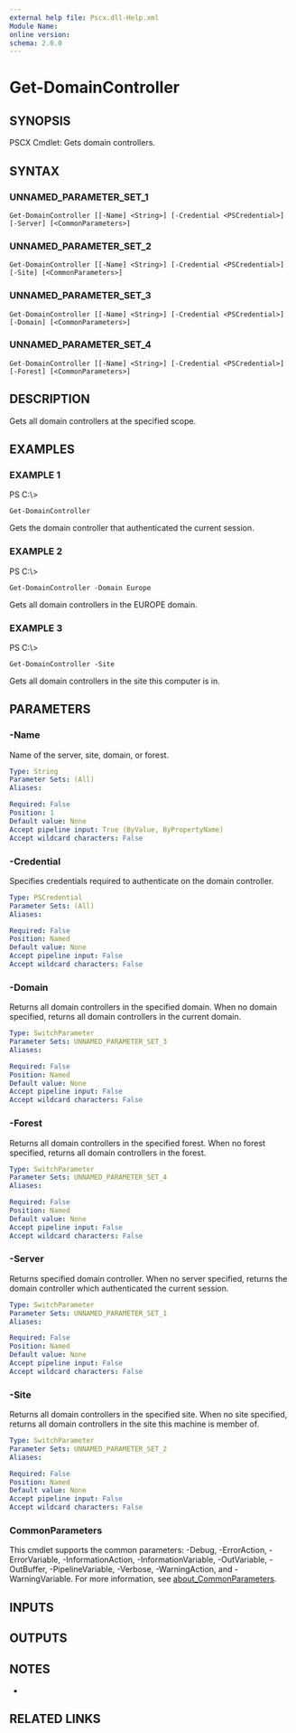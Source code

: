 ```yaml
---
external help file: Pscx.dll-Help.xml
Module Name:
online version:
schema: 2.0.0
---
```


# Get-DomainController

## SYNOPSIS
PSCX Cmdlet: Gets domain controllers.

## SYNTAX

### UNNAMED_PARAMETER_SET_1
```
Get-DomainController [[-Name] <String>] [-Credential <PSCredential>] [-Server] [<CommonParameters>]
```

### UNNAMED_PARAMETER_SET_2
```
Get-DomainController [[-Name] <String>] [-Credential <PSCredential>] [-Site] [<CommonParameters>]
```

### UNNAMED_PARAMETER_SET_3
```
Get-DomainController [[-Name] <String>] [-Credential <PSCredential>] [-Domain] [<CommonParameters>]
```

### UNNAMED_PARAMETER_SET_4
```
Get-DomainController [[-Name] <String>] [-Credential <PSCredential>] [-Forest] [<CommonParameters>]
```

## DESCRIPTION
Gets all domain controllers at the specified scope.

## EXAMPLES

### EXAMPLE 1
PS C:\\\>

```
Get-DomainController
```

Gets the domain controller that authenticated the current session.

### EXAMPLE 2
PS C:\\\>

```
Get-DomainController -Domain Europe
```

Gets all domain controllers in the EUROPE domain.

### EXAMPLE 3
PS C:\\\>

```
Get-DomainController -Site
```

Gets all domain controllers in the site this computer is in.

## PARAMETERS

### -Name
Name of the server, site, domain, or forest.

```yaml
Type: String
Parameter Sets: (All)
Aliases:

Required: False
Position: 1
Default value: None
Accept pipeline input: True (ByValue, ByPropertyName)
Accept wildcard characters: False
```

### -Credential
Specifies credentials required to authenticate on the domain controller.

```yaml
Type: PSCredential
Parameter Sets: (All)
Aliases:

Required: False
Position: Named
Default value: None
Accept pipeline input: False
Accept wildcard characters: False
```

### -Domain
Returns all domain controllers in the specified domain.
When no domain specified, returns all domain controllers in the current domain.

```yaml
Type: SwitchParameter
Parameter Sets: UNNAMED_PARAMETER_SET_3
Aliases:

Required: False
Position: Named
Default value: None
Accept pipeline input: False
Accept wildcard characters: False
```

### -Forest
Returns all domain controllers in the specified forest.
When no forest specified, returns all domain controllers in the forest.

```yaml
Type: SwitchParameter
Parameter Sets: UNNAMED_PARAMETER_SET_4
Aliases:

Required: False
Position: Named
Default value: None
Accept pipeline input: False
Accept wildcard characters: False
```

### -Server
Returns specified domain controller.
When no server specified, returns the domain controller which authenticated the current session.

```yaml
Type: SwitchParameter
Parameter Sets: UNNAMED_PARAMETER_SET_1
Aliases:

Required: False
Position: Named
Default value: None
Accept pipeline input: False
Accept wildcard characters: False
```

### -Site
Returns all domain controllers in the specified site.
When no site specified, returns all domain controllers in the site this machine is member of.

```yaml
Type: SwitchParameter
Parameter Sets: UNNAMED_PARAMETER_SET_2
Aliases:

Required: False
Position: Named
Default value: None
Accept pipeline input: False
Accept wildcard characters: False
```

### CommonParameters
This cmdlet supports the common parameters: -Debug, -ErrorAction, -ErrorVariable, -InformationAction, -InformationVariable, -OutVariable, -OutBuffer, -PipelineVariable, -Verbose, -WarningAction, and -WarningVariable. For more information, see [about_CommonParameters](http://go.microsoft.com/fwlink/?LinkID=113216).

## INPUTS

## OUTPUTS

## NOTES
*

## RELATED LINKS
